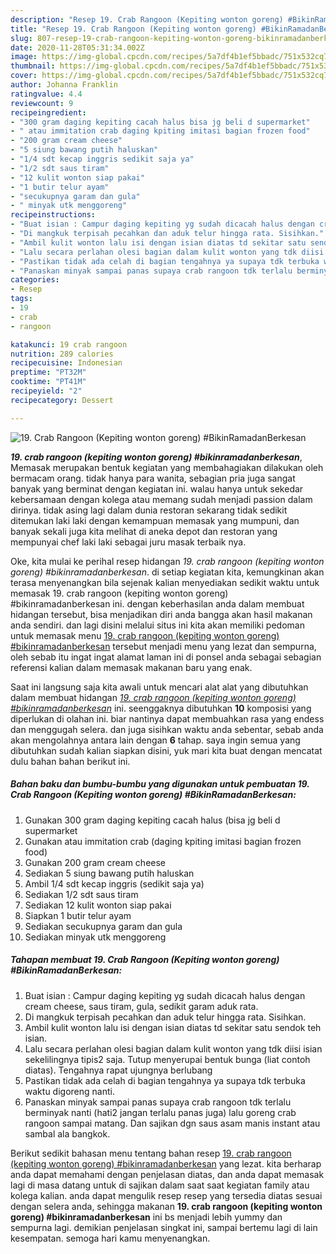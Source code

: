 ```yaml
---
description: "Resep 19. Crab Rangoon (Kepiting wonton goreng) #BikinRamadanBerkesan, Anti Gagal"
title: "Resep 19. Crab Rangoon (Kepiting wonton goreng) #BikinRamadanBerkesan, Anti Gagal"
slug: 807-resep-19-crab-rangoon-kepiting-wonton-goreng-bikinramadanberkesan-anti-gagal
date: 2020-11-28T05:31:34.002Z
image: https://img-global.cpcdn.com/recipes/5a7df4b1ef5bbadc/751x532cq70/19-crab-rangoon-kepiting-wonton-goreng-bikinramadanberkesan-foto-resep-utama.jpg
thumbnail: https://img-global.cpcdn.com/recipes/5a7df4b1ef5bbadc/751x532cq70/19-crab-rangoon-kepiting-wonton-goreng-bikinramadanberkesan-foto-resep-utama.jpg
cover: https://img-global.cpcdn.com/recipes/5a7df4b1ef5bbadc/751x532cq70/19-crab-rangoon-kepiting-wonton-goreng-bikinramadanberkesan-foto-resep-utama.jpg
author: Johanna Franklin
ratingvalue: 4.4
reviewcount: 9
recipeingredient:
- "300 gram daging kepiting cacah halus bisa jg beli d supermarket"
- " atau immitation crab daging kpiting imitasi bagian frozen food"
- "200 gram cream cheese"
- "5 siung bawang putih haluskan"
- "1/4 sdt kecap inggris sedikit saja ya"
- "1/2 sdt saus tiram"
- "12 kulit wonton siap pakai"
- "1 butir telur ayam"
- "secukupnya garam dan gula"
- " minyak utk menggoreng"
recipeinstructions:
- "Buat isian : Campur daging kepiting yg sudah dicacah halus dengan cream cheese, saus tiram, gula, sedikit garam aduk rata."
- "Di mangkuk terpisah pecahkan dan aduk telur hingga rata. Sisihkan."
- "Ambil kulit wonton lalu isi dengan isian diatas td sekitar satu sendok teh isian."
- "Lalu secara perlahan olesi bagian dalam kulit wonton yang tdk diisi isian sekelilingnya tipis2 saja. Tutup menyerupai bentuk bunga (liat contoh diatas). Tengahnya rapat ujungnya berlubang"
- "Pastikan tidak ada celah di bagian tengahnya ya supaya tdk terbuka waktu digoreng nanti."
- "Panaskan minyak sampai panas supaya crab rangoon tdk terlalu berminyak nanti (hati2 jangan terlalu panas juga) lalu goreng crab rangoon sampai matang. Dan sajikan dgn saus asam manis instant atau sambal ala bangkok."
categories:
- Resep
tags:
- 19
- crab
- rangoon

katakunci: 19 crab rangoon 
nutrition: 289 calories
recipecuisine: Indonesian
preptime: "PT32M"
cooktime: "PT41M"
recipeyield: "2"
recipecategory: Dessert

---
```



![19. Crab Rangoon (Kepiting wonton goreng) #BikinRamadanBerkesan](https://img-global.cpcdn.com/recipes/5a7df4b1ef5bbadc/751x532cq70/19-crab-rangoon-kepiting-wonton-goreng-bikinramadanberkesan-foto-resep-utama.jpg)

<b><i>19. crab rangoon (kepiting wonton goreng) #bikinramadanberkesan</i></b>, Memasak merupakan bentuk kegiatan yang membahagiakan dilakukan oleh bermacam orang. tidak hanya para wanita, sebagian pria juga sangat banyak yang berminat dengan kegiatan ini. walau hanya untuk sekedar kebersamaan dengan kolega atau memang sudah menjadi passion dalam dirinya. tidak asing lagi dalam dunia restoran sekarang tidak sedikit ditemukan laki laki dengan kemampuan memasak yang mumpuni, dan banyak sekali juga kita melihat di aneka depot dan restoran yang mempunyai chef laki laki sebagai juru masak terbaik nya.



Oke, kita mulai ke perihal resep hidangan <i>19. crab rangoon (kepiting wonton goreng) #bikinramadanberkesan</i>. di setiap kegiatan kita, kemungkinan akan terasa menyenangkan bila sejenak kalian menyediakan sedikit waktu untuk memasak 19. crab rangoon (kepiting wonton goreng) #bikinramadanberkesan ini. dengan keberhasilan anda dalam membuat hidangan tersebut, bisa menjadikan diri anda bangga akan hasil makanan anda sendiri. dan lagi disini melalui situs ini kita akan memiliki pedoman untuk memasak menu <u>19. crab rangoon (kepiting wonton goreng) #bikinramadanberkesan</u> tersebut menjadi menu yang lezat dan sempurna, oleh sebab itu ingat ingat alamat laman ini di ponsel anda sebagai sebagian referensi kalian dalam memasak makanan baru yang enak.


Saat ini langsung saja kita awali untuk mencari alat alat yang dibutuhkan dalam membuat hidangan <u><i>19. crab rangoon (kepiting wonton goreng) #bikinramadanberkesan</i></u> ini. seenggaknya dibutuhkan <b>10</b> komposisi yang diperlukan di olahan ini. biar nantinya dapat membuahkan rasa yang endess dan menggugah selera. dan juga sisihkan waktu anda sebentar, sebab anda akan mengolahnya antara lain dengan <b>6</b> tahap. saya ingin semua yang dibutuhkan sudah kalian siapkan disini, yuk mari kita buat dengan mencatat dulu bahan bahan berikut ini.

<!--inarticleads1-->

##### Bahan baku dan bumbu-bumbu yang digunakan untuk pembuatan 19. Crab Rangoon (Kepiting wonton goreng) #BikinRamadanBerkesan:

1. Gunakan 300 gram daging kepiting cacah halus (bisa jg beli d supermarket
1. Gunakan  atau immitation crab (daging kpiting imitasi bagian frozen food)
1. Gunakan 200 gram cream cheese
1. Sediakan 5 siung bawang putih haluskan
1. Ambil 1/4 sdt kecap inggris (sedikit saja ya)
1. Sediakan 1/2 sdt saus tiram
1. Sediakan 12 kulit wonton siap pakai
1. Siapkan 1 butir telur ayam
1. Sediakan secukupnya garam dan gula
1. Sediakan  minyak utk menggoreng




<!--inarticleads2-->

##### Tahapan membuat 19. Crab Rangoon (Kepiting wonton goreng) #BikinRamadanBerkesan:

1. Buat isian : Campur daging kepiting yg sudah dicacah halus dengan cream cheese, saus tiram, gula, sedikit garam aduk rata.
1. Di mangkuk terpisah pecahkan dan aduk telur hingga rata. Sisihkan.
1. Ambil kulit wonton lalu isi dengan isian diatas td sekitar satu sendok teh isian.
1. Lalu secara perlahan olesi bagian dalam kulit wonton yang tdk diisi isian sekelilingnya tipis2 saja. Tutup menyerupai bentuk bunga (liat contoh diatas). Tengahnya rapat ujungnya berlubang
1. Pastikan tidak ada celah di bagian tengahnya ya supaya tdk terbuka waktu digoreng nanti.
1. Panaskan minyak sampai panas supaya crab rangoon tdk terlalu berminyak nanti (hati2 jangan terlalu panas juga) lalu goreng crab rangoon sampai matang. Dan sajikan dgn saus asam manis instant atau sambal ala bangkok.




Berikut sedikit bahasan menu tentang bahan resep <u>19. crab rangoon (kepiting wonton goreng) #bikinramadanberkesan</u> yang lezat. kita berharap anda dapat memahami dengan penjelasan diatas, dan anda dapat memasak lagi di masa datang untuk di sajikan dalam saat saat kegiatan family atau kolega kalian. anda dapat mengulik resep resep yang tersedia diatas sesuai dengan selera anda, sehingga makanan <b>19. crab rangoon (kepiting wonton goreng) #bikinramadanberkesan</b> ini bs menjadi lebih yummy dan sempurna lagi. demikian penjelasan singkat ini, sampai bertemu lagi di lain kesempatan. semoga hari kamu menyenangkan.
